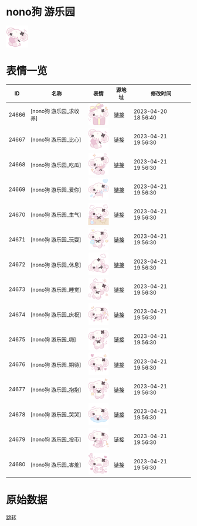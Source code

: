 # nono狗 游乐园

<img src="./cover.png" height="60" alt="cover" />

# 表情一览

|ID|名称|表情|源地址|修改时间|
|----|----|----|----|----|
|24666|[nono狗 游乐园_求收养]|<img src="./pic/024666_%5Bnono狗 游乐园_求收养%5D.png" height="60" alt="求收养"/>|[链接](https://i0.hdslb.com/bfs/garb/ac04f6f15b57dfedf9b6a0e0975c97b43763c585.png)|2023-04-20 18:56:40|
|24667|[nono狗 游乐园_比心]|<img src="./pic/024667_%5Bnono狗 游乐园_比心%5D.png" height="60" alt="比心"/>|[链接](https://i0.hdslb.com/bfs/garb/041d5e42a6c10d09e3acd16e7d57c1aa330bca74.png)|2023-04-21 19:56:30|
|24668|[nono狗 游乐园_吃瓜]|<img src="./pic/024668_%5Bnono狗 游乐园_吃瓜%5D.png" height="60" alt="吃瓜"/>|[链接](https://i0.hdslb.com/bfs/garb/52b2aaab585c146087c2c040017969ac2178b3c1.png)|2023-04-21 19:56:30|
|24669|[nono狗 游乐园_爱你]|<img src="./pic/024669_%5Bnono狗 游乐园_爱你%5D.png" height="60" alt="爱你"/>|[链接](https://i0.hdslb.com/bfs/garb/b1302b1981327a4f469972bdac500f2f7e176980.png)|2023-04-21 19:56:30|
|24670|[nono狗 游乐园_生气]|<img src="./pic/024670_%5Bnono狗 游乐园_生气%5D.png" height="60" alt="生气"/>|[链接](https://i0.hdslb.com/bfs/garb/b4810457b342deee3053a1ee49b049148549335e.png)|2023-04-21 19:56:30|
|24671|[nono狗 游乐园_玩耍]|<img src="./pic/024671_%5Bnono狗 游乐园_玩耍%5D.png" height="60" alt="玩耍"/>|[链接](https://i0.hdslb.com/bfs/garb/8cbedc7897e75afe74246a99f12386e25deee3f1.png)|2023-04-21 19:56:30|
|24672|[nono狗 游乐园_休息]|<img src="./pic/024672_%5Bnono狗 游乐园_休息%5D.png" height="60" alt="休息"/>|[链接](https://i0.hdslb.com/bfs/garb/56724bb297e5da77181fa6d1b24bfe634b461108.png)|2023-04-21 19:56:30|
|24673|[nono狗 游乐园_睡觉]|<img src="./pic/024673_%5Bnono狗 游乐园_睡觉%5D.png" height="60" alt="睡觉"/>|[链接](https://i0.hdslb.com/bfs/garb/85459d6664637264583ce99153aa7e6cf90463f8.png)|2023-04-21 19:56:30|
|24674|[nono狗 游乐园_庆祝]|<img src="./pic/024674_%5Bnono狗 游乐园_庆祝%5D.png" height="60" alt="庆祝"/>|[链接](https://i0.hdslb.com/bfs/garb/819ad0f099d003a8c57f4fb9af71441e979cea68.png)|2023-04-21 19:56:30|
|24675|[nono狗 游乐园_嗨]|<img src="./pic/024675_%5Bnono狗 游乐园_嗨%5D.png" height="60" alt="嗨"/>|[链接](https://i0.hdslb.com/bfs/garb/2b2e26dfef79ecfdb8cabae041ec9049a2410a76.png)|2023-04-21 19:56:30|
|24676|[nono狗 游乐园_期待]|<img src="./pic/024676_%5Bnono狗 游乐园_期待%5D.png" height="60" alt="期待"/>|[链接](https://i0.hdslb.com/bfs/garb/b9a97cb7e8be0c5528e800647ea0d9abc9507dae.png)|2023-04-21 19:56:30|
|24677|[nono狗 游乐园_抱抱]|<img src="./pic/024677_%5Bnono狗 游乐园_抱抱%5D.png" height="60" alt="抱抱"/>|[链接](https://i0.hdslb.com/bfs/garb/7e0f80e2cd05ec96b400dcfc8e60600ce7f4620e.png)|2023-04-21 19:56:30|
|24678|[nono狗 游乐园_哭哭]|<img src="./pic/024678_%5Bnono狗 游乐园_哭哭%5D.png" height="60" alt="哭哭"/>|[链接](https://i0.hdslb.com/bfs/garb/f64e354b92617517b6368147bafdc21296745bf9.png)|2023-04-21 19:56:30|
|24679|[nono狗 游乐园_投币]|<img src="./pic/024679_%5Bnono狗 游乐园_投币%5D.png" height="60" alt="投币"/>|[链接](https://i0.hdslb.com/bfs/garb/f258cd65d4ef3ad1d12890ae9bcc355e66c0bf9c.png)|2023-04-21 19:56:30|
|24680|[nono狗 游乐园_害羞]|<img src="./pic/024680_%5Bnono狗 游乐园_害羞%5D.png" height="60" alt="害羞"/>|[链接](https://i0.hdslb.com/bfs/garb/56b121cc36b6e7064bbe83e4a023b4564f1861c8.png)|2023-04-21 19:56:30|

# 原始数据

[跳转](./raw.json)

